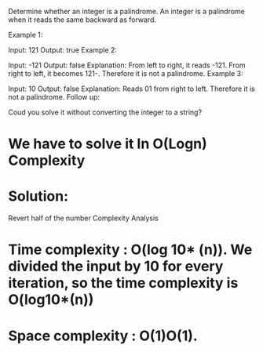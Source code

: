 Determine whether an integer is a palindrome. An integer is a palindrome when it reads the same backward as forward.

Example 1:

Input: 121
Output: true
Example 2:

Input: -121
Output: false
Explanation: From left to right, it reads -121. From right to left, it becomes 121-. Therefore it is not a palindrome.
Example 3:

Input: 10
Output: false
Explanation: Reads 01 from right to left. Therefore it is not a palindrome.
Follow up:

Coud you solve it without converting the integer to a string?
# We have to solve it In O(Logn) Complexity
# Solution:
Revert half of the number
Complexity Analysis

# Time complexity : O(log 10*	(n)). We divided the input by 10 for every iteration, so the time complexity is O(log10*(n))

# Space complexity : O(1)O(1).
